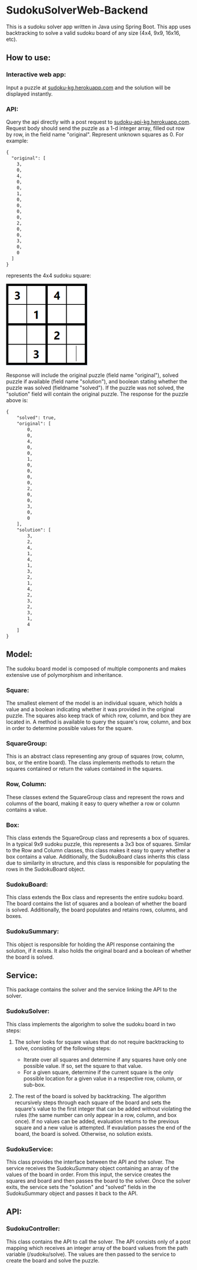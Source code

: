 # SudokuSolverWeb-Backend
This is a sudoku solver app written in Java using Spring Boot. This app uses backtracking to solve a valid sudoku board of any size (4x4, 9x9, 16x16, etc). 

## How to use: 

### Interactive web app:
Input a puzzle at [sudoku-kg.herokuapp.com](sudoku-kg.herokuapp.com) and the solution will be displayed instantly.

### API:
Query the api directly with a post request to [sudoku-api-kg.herokuapp.com](sudoku-api-kg.herokuapp.com). Request body should send the puzzle as a 1-d integer array, filled out row by row, in the field name "original". Represent unknown squares as 0.  For example:
```
{
  "original": [
    3,
    0,
    4,
    0,
    0,
    1,
    0,
    0,
    0,
    0,
    2,
    0,
    0,
    3,
    0,
    0    
  ]
}
```
represents the 4x4 sudoku square: 

<img src="./images/4x4.PNG" alt="4x4 sample" /> 

Response will include the original puzzle (field name "original"), solved puzzle if available (field name "solution"), and boolean stating whether the puzzle was solved (fieldname "solved"). If the puzzle was not solved, the "solution" field will contain the original puzzle. The response for the puzzle above is: 
```
{
    "solved": true,
    "original": [
        0,
        0,
        4,
        0,
        0,
        1,
        0,
        0,
        0,
        0,
        2,
        0,
        0,
        3,
        0,
        0
    ],
    "solution": [
        3,
        2,
        4,
        1,
        4,
        1,
        3,
        2,
        1,
        4,
        2,
        3,
        2,
        3,
        1,
        4
    ]
}
```

## Model: 
The sudoku board model is composed of multiple components and makes extensive use of polymorphism and inheritance.

### Square:
The smallest element of the model is an individual square, which holds a value and a boolean indicating whether it was provided in the original puzzle. The squares also keep track of which row, column, and box they are located in. A method is available to query the square's row, column, and box in order to determine possible values for the square.

### SquareGroup:
This is an abstract class representing any group of squares (row, column, box, or the entire board). The class implements methods to return the squares contained or return the values contained in the squares.

### Row, Column:
These classes extend the SquareGroup class and represent the rows and columns of the board, making it easy to query whether a row or column contains a value.

### Box: 
This class extends the SquareGroup class and represents a box of squares. In a typical 9x9 sudoku puzzle, this represents a 3x3 box of squares. Similar to the Row and Column classes, this class makes it easy to query whether a box contains a value. Additionally, the SudokuBoard class inherits this class due to similarity in structure, and this class is responsible for populating the rows in the SudokuBoard object.

### SudokuBoard:
This class extends the Box class and represents the entire sudoku board. The board contains the list of squares and a boolean of whether the board is solved.  Additionally, the board populates and retains  rows, columns, and boxes. 

### SudokuSummary:
This object is responsible for holding the API response containing the solution, if it exists. It also holds the original board and a boolean of whether the board is solved.

## Service: 
This package contains the solver and the service linking the API to the solver.

### SudokuSolver: 
This class implements the algorighm to solve the sudoku board in two steps: 

1. The solver looks for square values that do not require backtracking to solve, consisting of the following steps:
   - Iterate over all squares and determine if any squares have only one possible value.  If so, set the square to that value.
   - For a given square, determine if the current square is the only possible location for a given value in a respective row, column, or sub-box.

2. The rest of the board is solved by backtracking. The algorithm recursively steps through each square of the board and sets the square's value to the first integer that can be added without violating the rules (the same number can only appear in a row, column, and box once). If no values can be added, evaluation returns to the previous square and a new value is attempted. If evaulation passes the end of the board, the board is solved. Otherwise, no solution exists.

### SudokuService:
This class provides the interface between the API and the solver. The service receives the SudokuSummary object containing an array of the values of the board in order. From this input, the service creates the squares and board and then passes the board to the solver. Once the solver exits, the service sets the "solution" and "solved" fields in the SudokuSummary object and passes it back to the API.

## API: 

### SudokuController:
This class contains the API to call the solver. The API consists only of a post mapping which receives an integer array of the board values from the path variable (/sudoku/solve). The values are then passed to the service to create the board and solve the puzzle. 
